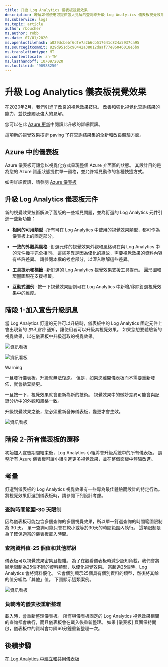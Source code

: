 ```yaml
---
title: 升級 Log Analytics 儀表板視覺效果
description: 瞭解如何使用可提供強大見解的查詢來升級 Log Analytics 儀表板視覺效果。
ms.subservice: logs
ms.topic: article
author: rboucher
ms.author: robb
ms.date: 07/01/2020
ms.openlocfilehash: a029dcbebf6dfe7a2b6cb517641c824a5937ca95
ms.sourcegitcommit: 829d951d5c90442a38012daaf77e86046018e5b9
ms.translationtype: MT
ms.contentlocale: zh-TW
ms.lasthandoff: 10/09/2020
ms.locfileid: "90988250"
---
```

# <a name="upgrading-your-log-analytics-dashboard-visualizations"></a>升級 Log Analytics 儀表板視覺效果

在2020年2月，我們引進了改良的視覺效果技術。 改善和強化視覺化查詢結果的能力，並快速觸及強大的見解。 

您可以在此 [Azure 更新](https://azure.microsoft.com/updates/azure-monitor-log-analytics-upgraded-results-visualization/)中閱讀此升級的詳細資訊。 

這項新的視覺效果技術 paving 了在查詢結果集的全新和改良體驗方面。 

## <a name="dashboards-in-azure"></a>Azure 中的儀表板

Azure 儀表板可讓您以視覺化方式呈現整個 Azure 介面區的狀態。 其設計目的是為您的 Azure 資產狀態提供單一窗格，並允許常見動作的各種快捷方式。 

如需詳細資訊，請參閱 [Azure 儀表板](../../azure-portal/azure-portal-dashboards.md)


## <a name="upgrading-log-analytics-dashboard-parts"></a>升級 Log Analytics 儀表板元件

新的視覺效果技術解決了舊版的一些常見問題，並為釘選的 Log Analytics 元件引進一些新功能： 

- **相同的可用類型** -所有可在 Log Analytics 中使用的視覺效果類型，都可作為儀表板上的固定部分。

- **一致的外觀與風格** -釘選元件的視覺效果外觀和風格現在與 Log Analytics 中的元件幾乎完全相同。 這些差異是因為優化的緣故，需要視覺效果的資料內容有些許差異。 請參閱本檔的考慮部分，以深入瞭解這些差異。

- **工具提示和標籤** –新釘選的 Log Analytics 視覺效果支援工具提示。 圓形圖和環圈圖現在支援標籤。

- **互動式圖例** -按一下視覺效果圖例可在 Log Analytics 中新增/移除釘選視覺效果中的維度。

## <a name="stage-1---opt-in-upgrade-message"></a>階段 1-加入宣告升級訊息

當 Log Analytics 釘選的元件可以升級時，儀表板中的 Log Analytics 固定元件上會出現新的 *加入宣告* 通知，讓使用者可以升級其視覺效果。 如果您想要體驗新的視覺效果，以在儀表板中升級選取的視覺效果。

 
![資訊看板](media/dashboard-upgrade/update-message-1.png)
 
![資訊看板](media/dashboard-upgrade/update-message-2.png)

> [!WARNING]
> 一旦發行儀表板，升級就無法復原。 但是，如果您離開儀表板而不需要重新發佈，就會捨棄變更。  

一旦按一下，視覺效果就會更新為新的技術。 視覺效果中的微妙差異可能會與記錄分析中的外觀和風格一致。

升級視覺效果之後，您必須重新發佈儀表板，變更才會生效。

![資訊看板](media/dashboard-upgrade/update-message-3.png)

## <a name="stage-2---migration-of-all-dashboards"></a>階段 2-所有儀表板的遷移

初始加入宣告期間結束後，Log Analytics 小組將會升級系統中的所有儀表板。 調整所有 Azure 儀表板可讓小組引進更多視覺效果，並在整個面板中體驗改進。

## <a name="considerations"></a>考量

釘選到儀表板的 Log Analytics 視覺效果有一些專為最佳體驗而設計的特定行為。 將視覺效果釘選到儀表板時，請參閱下列設計考慮。

### <a name="query-time-scope---30-day-limit"></a>查詢時間範圍-30 天限制

因為儀表板可能包含多個查詢的多個視覺效果，所以單一釘選查詢的時間範圍限制為 30 天。 單一查詢可能只會在較小或等於30天的時間範圍內執行。 這項限制是為了確保適當的儀表板載入時間。

### <a name="query-data-values---25-values-and-other-grouping"></a>查詢資料值-25 個值和其他群組

儀表板可以視覺效果密集且複雜。 為了在觀看儀表板時減少認知負載，我們會將顯示限制為25個不同的資料類型，以優化視覺效果。 當超過25個時，Log Analytics 會將資料優化。 它會個別顯示25個具有個別資料的類型，然後將其餘的值分組為「其他」值。 下圖顯示這類案例。  

![資訊看板](media/dashboard-upgrade/values-25-limit.png)

### <a name="dashboard-refresh-on-load"></a>負載時的儀表板重新整理

載入時，會重新整理儀表板。 所有與儀表板固定的 Log Analytics 視覺效果相關的查詢都會執行，而且儀表板會在載入後重新整理。 如果 [儀表板] 頁面保持開啟，儀表板中的資料會每隔60分鐘重新整理一次。

## <a name="next-steps"></a>後續步驟

[在 Log Analytics 中建立和共用儀表板](../learn/tutorial-logs-dashboards.md)
